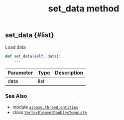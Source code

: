 ﻿---
title: set_data method
second_title: Aspose.3D for Python via .NET API References
description: 
type: docs
weight: 40
url: /aspose.threed.entities/vertexelementdoublestemplate/set_data/
is_root: false
---

## set_data {#list}

Load data



```python
def set_data(self, data):
    ...
```


| Parameter | Type | Description |
| :- | :- | :- |
| data | list |  |



### See Also
* module [`aspose.threed.entities`](../../)
* class [`VertexElementDoublesTemplate`](/3d/python-net/aspose.threed.entities/vertexelementdoublestemplate)
